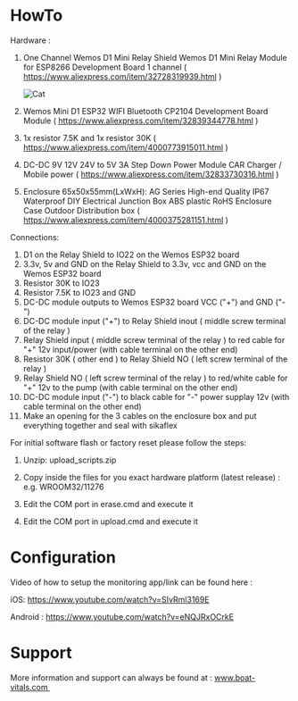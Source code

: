 # HowTo

Hardware : 

1. One Channel Wemos D1 Mini Relay Shield Wemos D1 Mini Relay Module for ESP8266 Development Board 1 channel
    ( https://www.aliexpress.com/item/32728319939.html )
    
    ![Cat](https://github.com/i4things/NodeAPI/blob/master/examples/ESP8266-01/1CH_RELAY/thing/Sonoff_ESP8266.jpg)
    

2. Wemos Mini D1 ESP32 WIFI Bluetooth CP2104 Development Board Module 
    ( https://www.aliexpress.com/item/32839344778.html )
	
3. 1x resistor 7.5K and 1x resistor 30K 
    ( https://www.aliexpress.com/item/4000773915011.html )
	
4. DC-DC 9V 12V 24V to 5V 3A Step Down Power Module CAR Charger / Mobile power
    ( https://www.aliexpress.com/item/32833730316.html )
	
5.  Enclosure 65x50x55mm(LxWxH): AG Series High-end Quality IP67 Waterproof DIY Electrical Junction Box ABS plastic RoHS Enclosure Case Outdoor Distribution box
    ( https://www.aliexpress.com/item/4000375281151.html )
	
Connections:

1. D1 on the Relay Shield to IO22 on the Wemos ESP32 board
2. 3.3v, 5v and GND on the Relay Shield to 3.3v, vcc and GND on the Wemos ESP32 board
3. Resistor 30K to IO23
4. Resistor 7.5K to IO23 and GND
5. DC-DC module outputs to Wemos ESP32 board VCC ("+") and GND ("-")
6. DC-DC module input ("+") to Relay Shield inout ( middle screw terminal of the relay )
7. Relay Shield input ( middle screw terminal of the relay ) to red cable for "+" 12v input/power (with cable terminal on the other end)
8. Resistor 30K ( other end ) to Relay Shield NO ( left screw terminal of the relay )
9. Relay Shield NO ( left screw terminal of the relay ) to red/white cable for "+" 12v to the pump (with cable terminal on the other end)
10. DC-DC module input ("-") to black cable for "-" power supplay 12v (with cable terminal on the other end)
12. Make an opening for the 3 cables on the enclosure box and put everything together and seal with sikaflex

For initial software flash or factory reset please follow the steps:

1. Unzip: upload_scripts.zip

2. Copy inside the files for you exact hardware platform (latest release) : e.g. WROOM32/11276

3. Edit the COM port in erase.cmd and execute it

4. Edit the COM port in upload.cmd and execute it

# Configuration

Video of how to setup the monitoring app/link can be found here : 

iOS: https://www.youtube.com/watch?v=SIvRml3169E

Android : https://www.youtube.com/watch?v=eNQJRxOCrkE


# Support

More information and support can always be found at : www.boat-vitals.com 
